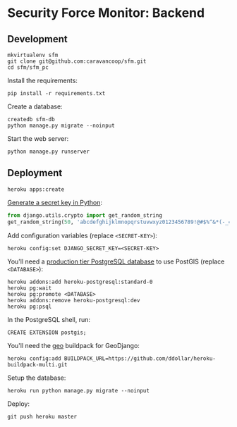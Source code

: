 # Security Force Monitor: Backend

## Development

    mkvirtualenv sfm
    git clone git@github.com:caravancoop/sfm.git
    cd sfm/sfm_pc

Install the requirements:

    pip install -r requirements.txt

Create a database:

    createdb sfm-db
    python manage.py migrate --noinput

Start the web server:

    python manage.py runserver

## Deployment

    heroku apps:create

[Generate a secret key in Python](https://github.com/django/django/blob/master/django/core/management/commands/startproject.py):

```python
from django.utils.crypto import get_random_string
get_random_string(50, 'abcdefghijklmnopqrstuvwxyz0123456789!@#$%^&*(-_=+)')
```

Add configuration variables (replace `<SECRET-KEY>`):

    heroku config:set DJANGO_SECRET_KEY=<SECRET-KEY>

You'll need a [production tier PostgreSQL database](https://devcenter.heroku.com/articles/postgis) to use PostGIS (replace `<DATABASE>`):

    heroku addons:add heroku-postgresql:standard-0
    heroku pg:wait
    heroku pg:promote <DATABASE>
    heroku addons:remove heroku-postgresql:dev
    heroku pg:psql

In the PostgreSQL shell, run:

    CREATE EXTENSION postgis;

You'll need the [geo](https://github.com/cyberdelia/heroku-geo-buildpack/) buildpack for GeoDjango:

    heroku config:add BUILDPACK_URL=https://github.com/ddollar/heroku-buildpack-multi.git

Setup the database:

    heroku run python manage.py migrate --noinput

Deploy:

    git push heroku master
